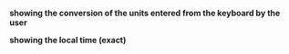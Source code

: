 <strong>showing the conversion of the units entered from the keyboard by the user</strong>

<strong>showing the local time (exact)</strong>